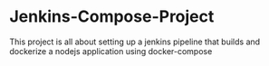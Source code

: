# Jenkins-Compose-Project

This project is all about setting up a jenkins pipeline that builds and dockerize a nodejs application using docker-compose
